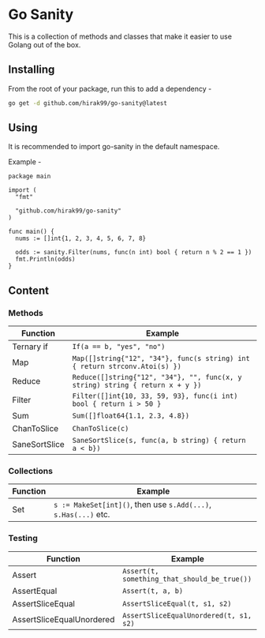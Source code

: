 # Go Sanity

This is a collection of methods and classes that make it easier to use Golang out of the box.

## Installing
From the root of your package, run this to add a dependency -
```bash
go get -d github.com/hirak99/go-sanity@latest
```

## Using

It is recommended to import go-sanity in the default namespace.

Example -

```golang
package main

import (
  "fmt"

  "github.com/hirak99/go-sanity"
)

func main() {
  nums := []int{1, 2, 3, 4, 5, 6, 7, 8}

  odds := sanity.Filter(nums, func(n int) bool { return n % 2 == 1 })
  fmt.Println(odds)
}
```

## Content

### Methods

| Function      | Example                                                                       |
| ------------- | ----------------------------------------------------------------------------- |
| Ternary if    | `If(a == b, "yes", "no")`                                                     |
| Map           | `Map([]string{"12", "34"}, func(s string) int { return strconv.Atoi(s) })`    |
| Reduce        | `Reduce([]string{"12", "34"}, "", func(x, y string) string { return x + y })` |
| Filter        | `Filter([]int{10, 33, 59, 93}, func(i int) bool { return i > 50 }`            |
| Sum           | `Sum([]float64{1.1, 2.3, 4.8})`                                               |
| ChanToSlice   | `ChanToSlice(c)`                                                              |
| SaneSortSlice | `SaneSortSlice(s, func(a, b string) { return a < b})`                         |

### Collections
| Function | Example                                                         |
| -------- | --------------------------------------------------------------- |
| Set      | `s := MakeSet[int]()`, then use `s.Add(...)`, `s.Has(...)` etc. |

### Testing

| Function                  | Example                                      |
| ------------------------- | -------------------------------------------- |
| Assert                    | `Assert(t, something_that_should_be_true())` |
| AssertEqual               | `Assert(t, a, b)`                            |
| AssertSliceEqual          | `AssertSliceEqual(t, s1, s2)`                |
| AssertSliceEqualUnordered | `AssertSliceEqualUnordered(t, s1, s2)`       |